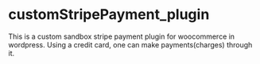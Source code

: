 # customStripePayment_plugin
This is a custom sandbox stripe payment plugin for woocommerce in wordpress. Using a credit card, one can make payments(charges) through it.
